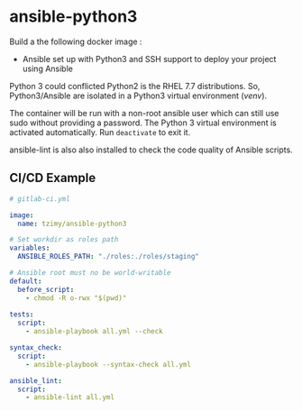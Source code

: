 # ansible-python3

Build a the following docker image : 
- Ansible set up with Python3 and SSH support to deploy your project using Ansible

Python 3 could conflicted Python2 is the RHEL 7.7 distributions.
So, Python3/Ansible are isolated in a Python3 virtual environment (*venv*).

The container will be run with a non-root ansible user which can still use sudo without providing a password.
The Python 3 virtual environment is activated automatically. Run `deactivate` to exit it.

ansible-lint is also also installed to check the code quality of Ansible scripts.

## CI/CD Example

```yaml
# gitlab-ci.yml

image: 
  name: tzimy/ansible-python3

# Set workdir as roles path
variables:
  ANSIBLE_ROLES_PATH: "./roles:./roles/staging"

# Ansible root must no be world-writable
default:
  before_script: 
    - chmod -R o-rwx "$(pwd)"
    
tests:
  script:
    - ansible-playbook all.yml --check

syntax_check:
  script:
    - ansible-playbook --syntax-check all.yml

ansible_lint:
  script:
    - ansible-lint all.yml
```
